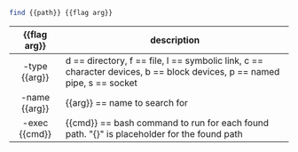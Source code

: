 ```bash
find {{path}} {{flag arg}}
```

| {{flag arg}} | description                                                                                                             |
|:--------------:| ----------------------------------------------------------------------------------------------------------------------- |
| -type {{arg}}  | d == directory, f == file, l == symbolic link, c == character devices, b == block devices, p == named pipe, s == socket | 
| -name {{arg}}  | {{arg}} == name to search for                                                                                           |
| -exec {{cmd}}  | {{cmd}} == bash command to run for each found path. "{}" is placeholder for the found path                              |

